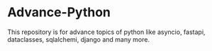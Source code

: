 # Advance-Python
This repository is for advance topics of python like asyncio, fastapi, dataclasses, sqlalchemi, django and many more.
